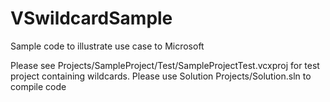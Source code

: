 # VSwildcardSample
Sample code to illustrate use case to Microsoft

Please see Projects/SampleProject/Test/SampleProjectTest.vcxproj for test project containing wildcards.
Please use Solution Projects/Solution.sln to compile code